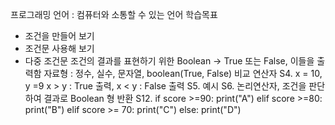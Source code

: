 프로그래밍 언어 : 컴퓨터와 소통할 수 있는 언어
학습목표
- 조건을 만들어 보기
- 조건문 사용해 보기
- 다중 조건문
조건의 결과를 표현하기 위한 Boolean -> True 또는 False, 이들을 출력함
자료형 : 정수, 실수, 문자열, boolean(True, False)
비교 연산자
S4. x = 10, y =9 x > y : True 출력, x < y : False 출력
S5. 예시
S6. 논리연산자, 조건을 판단하여 결과로 Boolean 형 반환
S12.
if score >=90:
	print("A")
elif score >=80:
	print("B")
elif score >= 70:
	print("C")
else:
	print("D")
